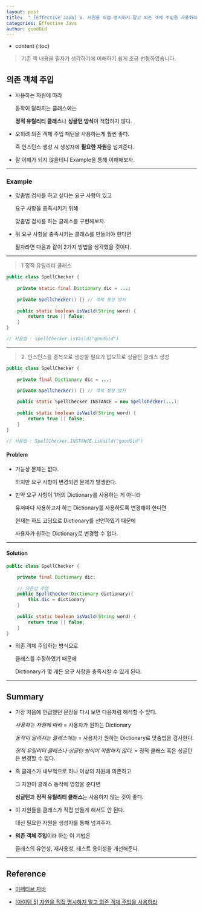 ```yaml
---
layout: post
title:  " [Effective Java] 5. 자원을 직접 명시하지 말고 의존 객체 주입을 사용하라 "
categories: Effective Java
author: goodGid
---
```

* content
{:toc}

> 기존 책 내용을 필자가 생각하기에 이해하기 쉽게 조금 변형하였습니다.

## 의존 객체 주입

* 사용하는 자원에 따라

  동작이 달라지는 클래스에는

  **정적 유틸리티 클래스**나 **싱글턴 방식**이 적합하지 않다.

* 오히려 의존 객체 주입 패턴을 사용하는게 훨씬 좋다.

  즉 인스턴스 생성 시 생성자에 **필요한 자원**을 넘겨준다.

* 잘 이해가 되지 않을테니 Example을 통해 이해해보자.


---


### Example

* 맞춤법 검사를 하고 싶다는 요구 사항이 있고

  요구 사항을 충족시키기 위해
  
  맞춤법 검사를 하는 클래스를 구현해보자.

* 위 요구 사항을 충족시키는 클래스를 만들어야 한다면

  필자라면 다음과 같이 2가지 방법을 생각했을 것이다.

---

<blockquote>
  <p>1 정적 유틸리티 클래스</p>
</blockquote>

``` java
public class SpellChecker {
    
    private static final Dictionary dic = ...;
    
    private SpellChecker() {} // 객체 생성 방지
    
    public static boolean isVaild(String word) { 
        return true || false;
    }
}

// 사용법 : SpellChecker.isVaild("goodGid")
```

---

<blockquote>
  <p>2. 인스턴스를 중복으로 생성할 필요가 없으므로 싱글턴 클래스 생성</p>
</blockquote>

``` java
public class SpellChecker {
    
    private final Dictionary dic = ...;
    
    private SpellChecker() {} // 객체 생성 방지

    public static SpellChecker INSTANCE = new SpellChecker(...);
    
    public static boolean isVaild(String word) {
        return true || false;
    }
}

// 사용법 : SpellChecker.INSTANCE.isVaild("goodGid")
```

#### Problem

* 기능상 문제는 없다.

  하지만 요구 사항이 변경되면 문제가 발생한다.

* 만약 요구 사항이 1개의 Dictionary를 사용하는 게 아니라

  유저마다 사용하고자 하는 Dictionary를 사용하도록 변경해야 한다면

  현재는 하드 코딩으로 Dictionary를 선언하였기 때문에

  사용자가 원하는 Dictionary로 변경할 수 없다.


---


#### Solution


``` java
public class SpellChecker {

    private final Dictionary dic;
    
    // 의존성 주입
    public SpellChecker(Dictionary dictionary){
    	this.dic = dictionary
    }
    
    public static boolean isVaild(String word) {
        return true || false;
    }
}
```

* 의존 객체 주입하는 방식으로 

  클래스를 수정하였기 때문에

  Dictionary가 몇 개든 요구 사항을 충족시킬 수 있게 된다.


---


## Summary

* 가장 처음에 언급했던 문장을 다시 보면 다음처럼 해석할 수 있다.

  *사용하는 자원에 따라* = 사용자가 원하는 Dictionary

  *동작이 달라지는 클래스에는* = 사용자가 원하는 Dictionary로 맞춤법을 검사한다.

  *정적 유틸리티 클래스나 싱글턴 방식이 적합하지 않다.* = 정적 클래스 혹은 싱글턴은 변경할 수 없다.

* 즉 클래스가 내부적으로 하나 이상의 자원에 의존하고

  그 자원이 클래스 동작에 영향을 준다면

  **싱글턴**과 **정적 유틸리티 클래스**는 사용하지 않는 것이 좋다.

* 이 자원들을 클래스가 직접 만들게 해서도 안 된다.

  대신 필요한 자원을 생성자를 통해 넘겨주자.

* **의존 객체 주입**이라 하는 이 기법은

  클래스의 유연성, 재사용성, 테스트 용이성을 개선해준다.


---

## Reference

* [이펙티브 자바](https://book.naver.com/bookdb/book_detail.nhn?bid=14097515)

* [[아이템 5] 자원을 직접 명시하지 말고 의존 객체 주입을 사용하라](https://velog.io/@ajufresh/%EC%95%84%EC%9D%B4%ED%85%9C-5-%EC%9E%90%EC%9B%90%EC%9D%84-%EC%A7%81%EC%A0%91-%EB%AA%85%EC%8B%9C%ED%95%98%EC%A7%80-%EB%A7%90%EA%B3%A0-%EC%9D%98%EC%A1%B4-%EA%B0%9D%EC%B2%B4-%EC%A3%BC%EC%9E%85%EC%9D%84-%EC%82%AC%EC%9A%A9%ED%95%98%EB%9D%BC-rv280ch8)